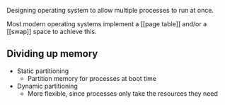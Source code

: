 Designing operating system to allow multiple processes to run at once.

Most modern operating systems implement a [[page table]] and/or a [[swap]] space to achieve this.

## Dividing up memory

- Static partitioning
	- Partition memory for processes at boot time
- Dynamic partitioning
	- More flexible, since processes only take the resources they need